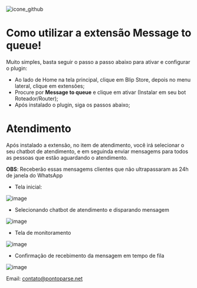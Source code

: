 
![icone_github](https://github.com/Wilkor/doc-plugin-message-desk/assets/34819624/48a84838-a91c-4b07-994c-9015421f0105)

# Como utilizar a extensão Message to queue!

Muito simples, basta seguir o passo a passo abaixo para ativar e configurar o plugin:

 - Ao lado de Home na tela principal, clique em Blip Store, depois no menu lateral, clique em extensões;
 - Procure por **Message to queue** e clique em ativar (Instalar em seu bot Roteador/Router);
 - Após instalado o plugin, siga os passos abaixo;
 
  # Atendimento

  Após instalado a extensão, no item de atendimento, você irá selecionar o seu chatbot de atendimento, e em seguinda enviar mensagems para todos as pessoas que estão aguardando o atendimento.

  **OBS**: Receberão essas mensagems clientes que não ultrapassaram as 24h de janela do WhatsApp
  
- Tela inicial:

 ![image](https://github.com/Wilkor/doc-plugin-message-desk/assets/34819624/2278c0c4-7c7d-4dac-bf37-6a64771c3f76)

- Selecionando chatbot de atendimento e disparando mensagem
  
 ![image](https://github.com/Wilkor/doc-plugin-message-desk/assets/34819624/2393f8f2-18b4-46d5-9973-94fb83b1cad1)

- Tela de monitoramento

![image](https://github.com/Wilkor/doc-plugin-message-desk/assets/34819624/d1ad1ee1-5d84-4ee4-8475-decfdbfbfcb5)

- Confirmação de recebimento da mensagem em tempo de fila

![image](https://github.com/Wilkor/doc-plugin-message-desk/assets/34819624/9d96e718-dee9-4109-8679-58a3f5159656)


 Email: contato@pontoparse.net
